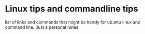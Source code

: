 # Linux tips and commandline tips

list of links and commands that might be handy for ubuntu linux and command line. Just a personal notes
